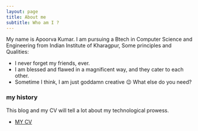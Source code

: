```yaml
---
layout: page
title: About me
subtitle: Who am I ?
---
```


My name is Apoorva Kumar. I am pursuing a Btech in Computer Science and Engineering from Indian Institute of Kharagpur, Some principles and Qualities:

- I never forget my friends, ever.
- I am blessed and flawed in a magnificent way, and they cater to each other.
- Sometime I think, I am just goddamn creative &#128521;
What else do you need?

### my history

This blog and my CV will tell a lot about my technological prowess.
- [MY CV](https://drive.google.com/drive/folders/0B71BykRl_rcAUTFiUUxzWEFwdWc)
